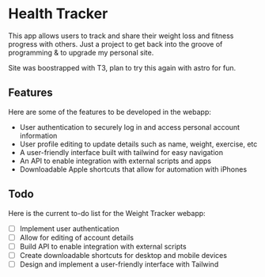 # Health Tracker

This app allows users to track and share their weight loss and fitness progress with others. Just a project to get back into the groove of programming & to upgrade my personal site.

Site was boostrapped with T3, plan to try this again with astro for fun.

## Features

Here are some of the features to be developed in the webapp:

- User authentication to securely log in and access personal account information
- User profile editing to update details such as name, weight, exercise, etc
- A user-friendly interface built with tailwind for easy navigation
- An API to enable integration with external scripts and apps
- Downloadable Apple shortcuts that allow for automation with iPhones

## Todo

Here is the current to-do list for the Weight Tracker webapp:

- [ ] Implement user authentication
- [ ] Allow for editing of account details
- [ ] Build API to enable integration with external scripts
- [ ] Create downloadable shortcuts for desktop and mobile devices
- [ ] Design and implement a user-friendly interface with Tailwind
